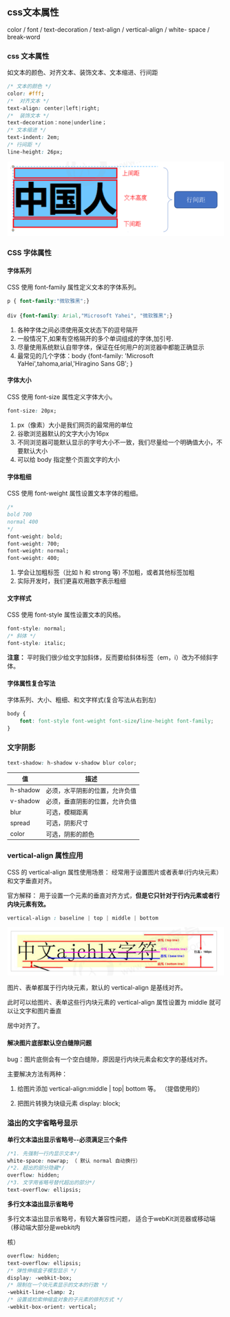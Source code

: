 

## css文本属性

color / font / text-decoration / text-align / vertical-align / white- space / break-word

### css 文本属性

如文本的颜色、对齐文本、装饰文本、文本缩进、行间距

```css
/* 文本的颜色 */
color: #fff;
/*  对齐文本 */
text-align: center|left|right;
/*  装饰文本 */
text-decoration：none|underline； 
/* 文本缩进 */
text-indent: 2em;
/* 行间距 */
line-height: 26px;
```

![line-height](md-img/line-height.png)

### CSS 字体属性

#### 字体系列

CSS 使用 font-family 属性定义文本的字体系列。

```css
p { font-family:"微软雅黑";} 

div {font-family: Arial,"Microsoft Yahei", "微软雅黑";}
```

1. 各种字体之间必须使用英文状态下的逗号隔开
2. 一般情况下,如果有空格隔开的多个单词组成的字体,加引号. 
3. 尽量使用系统默认自带字体，保证在任何用户的浏览器中都能正确显示
4. 最常见的几个字体：body {font-family: 'Microsoft YaHei',tahoma,arial,'Hiragino Sans GB'; }

#### 字体大小

CSS 使用 font-size 属性定义字体大小。

```css
font-size: 20px; 
```

1. px（像素）大小是我们网页的最常用的单位
2. 谷歌浏览器默认的文字大小为16px
3. 不同浏览器可能默认显示的字号大小不一致，我们尽量给一个明确值大小，不要默认大小
4. 可以给 body 指定整个页面文字的大小

#### 字体粗细

CSS 使用 font-weight 属性设置文本字体的粗细。

```css
/* 
bold 700
normal 400
*/
font-weight: bold;
font-weight: 700;
font-weight: normal;
font-weight: 400;
```

1. 学会让加粗标签（比如 h 和 strong 等) 不加粗，或者其他标签加粗 
2. 实际开发时，我们更喜欢用数字表示粗细

####  文字样式

CSS 使用 font-style 属性设置文本的风格。

```css
font-style: normal;
/* 斜体 */
font-style: italic;
```

**注意：** 平时我们很少给文字加斜体，反而要给斜体标签（em，i）改为不倾斜字体。

#### 字体属性复合写法

字体系列、大小、粗细、和文字样式(复合写法从右到左)

```css
body { 
	font: font-style font-weight font-size/line-height font-family; 
}
```

### 文字阴影

```css
text-shadow: h-shadow v-shadow blur color;
```

| 值       | 描述                           |
| -------- | ------------------------------ |
| h-shadow | 必须，水平阴影的位置，允许负值 |
| v-shadow | 必须，垂直阴影的位置，允许负值 |
| blur     | 可选，模糊距离                 |
| spread   | 可选，阴影尺寸                 |
| color    | 可选，阴影的颜色               |

###  vertical-align 属性应用

CSS 的 vertical-align 属性使用场景： 经常用于设置图片或者表单(行内块元素）和文字垂直对齐。

官方解释： 用于设置一个元素的垂直对齐方式，**但是它只针对于行内元素或者行内块元素有效。**

```css
vertical-align : baseline | top | middle | bottom
```

![vertical-align](md-img/vertical-align.jpg)

图片、表单都属于行内块元素，默认的 vertical-align 是基线对齐。

此时可以给图片、表单这些行内块元素的 vertical-align 属性设置为 middle 就可以让文字和图片垂直

居中对齐了。

#### 解决图片底部默认空白缝隙问题

bug：图片底侧会有一个空白缝隙，原因是行内块元素会和文字的基线对齐。

主要解决方法有两种：

1. 给图片添加 vertical-align:middle | top| bottom 等。 （提倡使用的）

2. 把图片转换为块级元素 display: block;

###  溢出的文字省略号显示

**单行文本溢出显示省略号--必须满足三个条件**

```css
/*1. 先强制一行内显示文本*/
white-space: nowrap; （ 默认 normal 自动换行）
/*2. 超出的部分隐藏*/
overflow: hidden;
/*3. 文字用省略号替代超出的部分*/
text-overflow: ellipsis;
```

**多行文本溢出显示省略号**

多行文本溢出显示省略号，有较大兼容性问题， 适合于webKit浏览器或移动端（移动端大部分是webkit内

核）

```css
overflow: hidden;
text-overflow: ellipsis;
/* 弹性伸缩盒子模型显示 */
display: -webkit-box;
/* 限制在一个块元素显示的文本的行数 */
-webkit-line-clamp: 2;
/* 设置或检索伸缩盒对象的子元素的排列方式 */
-webkit-box-orient: vertical;
```

